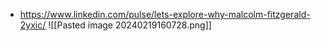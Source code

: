 - https://www.linkedin.com/pulse/lets-explore-why-malcolm-fitzgerald-2yxic/
![[Pasted image 20240219160728.png]]